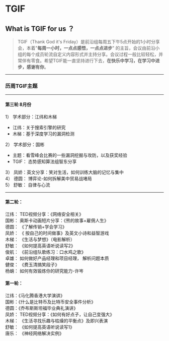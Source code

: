 
# TGIF

## What is TGIF for us ？

>TGIF（Thank God it's Friday）是前沿组每周五下午5点开始的1小时分享会，本着"**每周一小时，一点点感悟，一点点进步**" 的主旨，会议由前沿小组的每个成员轮流自定义内容形式并主持分享。会议过程一般比较轻松，并常伴有零食。希望TGIF能一直坚持进行下去，**在快乐中学习，在学习中进步，感谢有你**。


--------

### 历周TGIF主题   




******
#### 第三轮 8月份
1） 学术部分：江纬和木梯
*  江纬：关于搜索引擎的研究
* 木梯：基于深度学习的漏洞检测

2） 学术部分：国彬
  * 主题：看雪峰会比赛的一些漏洞挖掘与攻防，以及获奖经验
  * TGIF： 态势感知算法组智东分享  

3） 凤娇：英文分享：笑对生活，如何训练大脑的记忆与集中   
4） 德圆： 博弈论-如何拆解美中贸易战堵局   
5） 舒敏： 自律与心流   



*******
#### 第二轮：   
江纬：  TED视频分享：《网络安全相关》   
国彬：  奥斯卡动画短片分享：《熊的故事+雇佣人生》   
德圆： 《了解传销+学会学习》   
凤娇： 《 按自己的时间做事》及英文小诗和益智游戏   
木梯： 《生活与梦想》（电影解析）   
舒敏： 《如何提高英语听说读写2》   
俊航： 《前沿组队歌练习：口水鸡之歌》   
卓雄：  如何做好产品经理和项目经理， 解析问题本质   
健俊： 《费玉清搞笑段子》   
杨蛸： 如何有效锻炼你的研究能力-许岑


#### 第一轮：   
江纬：《马化腾香港大学演讲》   
国彬：《什么是比特币及比特币安全事件分析》   
德圆：《乔布斯斯坦福毕业典礼演讲》   
凤娇：  TED视频分享：《如何有好点子，让自己变强大》     
木梯： 《生活寻找乐趣与枯燥的平衡点》及即兴表演   
舒敏： 《如何提高英语听说读写1》   
唐乐： 《神经网络解决实例》   
